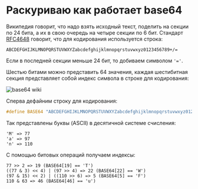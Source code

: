 # Раскуриваю как работает base64

Википедия говорит, что надо взять исходный текст, поделить на секции по 24 бита, а их в свою очередь на четыре секции по 6 бит. Cтандарт [RFC4648](https://datatracker.ietf.org/doc/html/rfc4648) говорит, что для кодирования используется строка:

```
ABCDEFGHIJKLMNOPQRSTUVWXYZabcdefghijklmnopqrstuvwxyz0123456789+/=
```

Если в последней секции меньше 24 бит, то добиваем символом ```'='```.

Шестью битами можно представить 64 значения, каждая шестибитная секция представляет собой индекс символа в строке для кодирования:

![base64 wiki](https://user-images.githubusercontent.com/74491315/147855198-50254165-2159-4d0f-b33d-c88e972a575b.png)

Сперва дефайним строку для кодирования:

```c
#define BASE64 "ABCDEFGHIJKLMNOPQRSTUVWXYZabcdefghijklmnopqrstuvwxyz0123456789+/="
```
Так представлены буквы (ASCII) в десятичной системе счисления:

```
'M' => 77
'a' => 97
'n' => 110
```

С помощью битовых операций получаем индексы:

```
77 >> 2 => 19 (BASE64[19] == 'T')
((77 & 3) << 4) | (97 >> 4) => 22 (BASE64[22] == 'W')
(97 & 15) << 2) | ((110 >> 6) => 5 (BASE64[5] == 'F')
110 & 63 => 46 (BASE64[46] == 'u')
```
